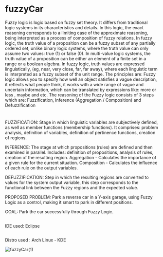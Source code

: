 # fuzzyCar
Fuzzy logic is logic based on fuzzy set theory. It differs from traditional logic systems in its characteristics and details. In this logic, the exact reasoning corresponds to a limiting case of the approximate reasoning, being interpreted as a process of composition of fuzzy relations.
In fuzzy logic, the truth value of a proposition can be a fuzzy subset of any partially ordered set, unlike binary logic systems, where the truth value can only assume two values: true (1) or false (0). In multi-value logic systems, the truth value of a proposition can be either an element of a finite set in a range or a boolean algebra. In fuzzy logic, truth values ​​are expressed linguistically, (eg, near, very close, far, far away), where each linguistic term is interpreted as a fuzzy subset of the unit range.
The principles are: Fuzzy logic allows you to specify how well an object satisfies a vague description, it reflects what people think, it works with a wide range of vague and uncertain information, which can be translated by expressions like: more or less , maybe and etc. The reasoning of the Fuzzy logic consists of 3 steps which are: Fuzzification, Inference (Aggregation / Composition) and Defuzzification 

# # 
FUZZIFICATION: Stage in which linguistic variables are subjectively defined, as well as member functions (membership functions). It comprises: problem analysis, definition of variables, definition of pertinence functions, creation of regions.

INFERENCE: The stage at which propositions (rules) are defined and then examined in parallel. Includes: definition of propositions, analysis of rules, creation of the resulting region.
Aggregation - Calculates the importance of a given rule for the current situation.
Composition - Calculates the influence of each rule on the output variables.

DEFUZZIFICATION: Step in which the resulting regions are converted to values ​​for the system output variable, this step corresponds to the functional link between the Fuzzy regions and the expected value.

PROPOSED PROBLEM: Park a reverse car in a Y-axis garage, using Fuzzy Logic as a control, making it smart to park in different positions.

GOAL: Park the car successfully through Fuzzy Logic.
##

IDE used: Eclipse 
##
Distro used : Arch Linux - KDE

![fuzzyCar(1)](https://user-images.githubusercontent.com/37044387/66887755-663cf980-efb2-11e9-906f-b40400adebfe.png)

